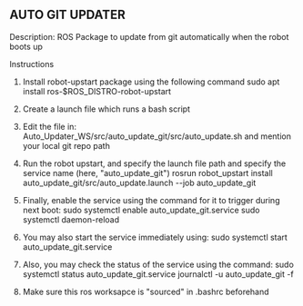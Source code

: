 AUTO GIT UPDATER
----------------

Description: ROS Package to update from git automatically when the robot boots up

Instructions

1. Install robot-upstart package using the following command
	sudo apt install ros-$ROS_DISTRO-robot-upstart
	
2. Create a launch file which runs a bash script

3. Edit the file in: Auto_Updater_WS/src/auto_update_git/src/auto_update.sh and mention your local git repo path

4. Run the robot upstart, and specify the launch file path and specify the service name (here, "auto_update_git")
	rosrun robot_upstart install auto_update_git/src/auto_update.launch --job auto_update_git
	
5. Finally, enable the service using the command for it to trigger during next boot:
	sudo systemctl enable auto_update_git.service
	sudo systemctl daemon-reload

6. You may also start the service immediately using:
	sudo systemctl start auto_update_git.service

7. Also, you may check the status of the service using the command:
	sudo systemctl status auto_update_git.service
	journalctl -u auto_update_git -f

8. Make sure this ros worksapce is "sourced" in .bashrc beforehand


